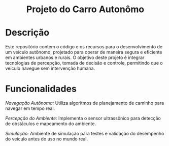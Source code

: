 <h1 align="center">
    Projeto do Carro Autonômo
    </h1>

# Descrição
 Este repositório contém o código e os recursos para o desenvolvimento de um veículo autônomo, projetado para operar de maneira segura e eficiente em ambientes urbanos e rurais. O objetivo deste projeto é integrar tecnologias de percepção, tomada de decisão e controle, permitindo que o veículo navegue sem intervenção humana.

# Funcionalidades
*Navegação Autônoma:* Utiliza algoritmos de planejamento de caminho para navegar em tempo real.

*Percepção do Ambiente:* Implementa o sensor ultrassônico para detecção de obstáculos e mapeamento do ambiente.

*Simulação:* Ambiente de simulação para testes e validação do desempenho do veículo antes do uso no mundo real.

